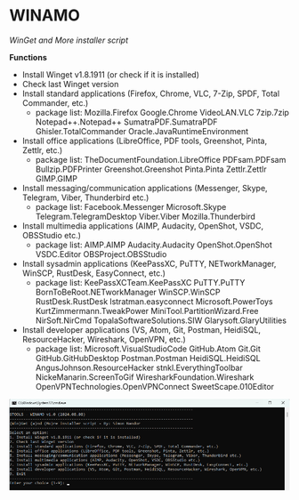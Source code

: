 # WINAMO 
_WinGet and More installer script_

**Functions**
* Install Winget v1.8.1911 (or check if it is installed)
* Check last Winget version
* Install standard applications (Firefox, Chrome, VLC, 7-Zip, SPDF, Total Commander, etc.)
    * package list: Mozilla.Firefox Google.Chrome VideoLAN.VLC 7zip.7zip Notepad++.Notepad++ SumatraPDF.SumatraPDF Ghisler.TotalCommander Oracle.JavaRuntimeEnvironment
* Install office applications (LibreOffice, PDF tools, Greenshot, Pinta, Zettlr, etc.)
    * package list: TheDocumentFoundation.LibreOffice PDFsam.PDFsam Bullzip.PDFPrinter Greenshot.Greenshot Pinta.Pinta Zettlr.Zettlr GIMP.GIMP
* Install messaging/communication applications (Messenger, Skype, Telegram, Viber, Thunderbird etc.)
    * package list: Facebook.Messenger Microsoft.Skype Telegram.TelegramDesktop Viber.Viber Mozilla.Thunderbird
* Install multimedia applications (AIMP, Audacity, OpenShot, VSDC, OBSStudio etc.)
    * package list: AIMP.AIMP Audacity.Audacity OpenShot.OpenShot VSDC.Editor OBSProject.OBSStudio
* Install sysadmin applications (KeePassXC, PuTTY, NETworkManager, WinSCP, RustDesk, EasyConnect, etc.)
    * package list: KeePassXCTeam.KeePassXC PuTTY.PuTTY BornToBeRoot.NETworkManager WinSCP.WinSCP RustDesk.RustDesk lstratman.easyconnect Microsoft.PowerToys KurtZimmermann.TweakPower MiniTool.PartitionWizard.Free NirSoft.NirCmd TopalaSoftwareSolutions.SIW Glarysoft.GlaryUtilities
* Install developer applications (VS, Atom, Git, Postman, HeidiSQL, ResourceHacker, Wireshark, OpenVPN, etc.)
    * package list: Microsoft.VisualStudioCode GitHub.Atom Git.Git GitHub.GitHubDesktop Postman.Postman HeidiSQL.HeidiSQL AngusJohnson.ResourceHacker stnkl.EverythingToolbar NickeManarin.ScreenToGif WiresharkFoundation.Wireshark OpenVPNTechnologies.OpenVPNConnect SweetScape.010Editor

![](https://raw.githubusercontent.com/simonszoft/stools/main/windows/doc/winamo_cmd_en.png)
  
